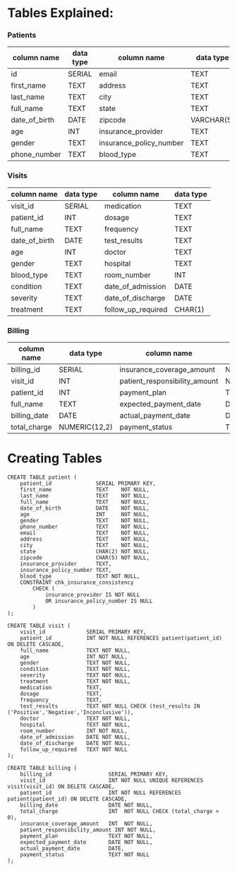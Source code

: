 # Tables Explained:
### Patients
| column name     | data type | column name               | data type  |
| --------------- | --------- | ------------------------- | ---------- |
| id              | SERIAL    | email                     | TEXT       |
| first_name      | TEXT      | address                   | TEXT       |
| last_name       | TEXT      | city                      | TEXT       |
| full_name       | TEXT      | state                     | TEXT       |
| date_of_birth   | DATE      | zipcode                   | VARCHAR(5) |
| age             | INT       | insurance_provider        | TEXT       |
| gender          | TEXT      | insurance_policy_number   | TEXT       |
| phone_number    | TEXT      | blood_type                | TEXT       |


### Visits
| column name     | data type | column name          | data type |
| --------------- | --------- | -------------------- | --------- |
| visit_id        | SERIAL    | medication           | TEXT      |
| patient_id      | INT       | dosage               | TEXT      |
| full_name       | TEXT      | frequency            | TEXT      |
| date_of_birth   | DATE      | test_results         | TEXT      |
| age             | INT       | doctor               | TEXT      |
| gender          | TEXT      | hospital             | TEXT      |
| blood_type      | TEXT      | room_number          | INT       |
| condition       | TEXT      | date_of_admission    | DATE      |
| severity        | TEXT      | date_of_discharge    | DATE      |
| treatment       | TEXT      | follow_up_required   | CHAR(1)   |


### Billing
| column name   | data type     | column name                     | data type     |
| ------------- | ------------- | ------------------------------- | ------------- |
| billing_id    | SERIAL        | insurance_coverage_amount       | NUMERIC(12,2) |
| visit_id      | INT           | patient_responsibility_amount   | NUMERIC(12,2) |
| patient_id    | INT           | payment_plan                    | TEXT          |
| full_name     | TEXT          | expected_payment_date           | DATE          |
| billing_date  | DATE          | actual_payment_date             | DATE          |
| total_charge  | NUMERIC(12,2) | payment_status                  | TEXT          |


# Creating Tables

```
CREATE TABLE patient (
    patient_id              SERIAL PRIMARY KEY,
    first_name              TEXT    NOT NULL,   
    last_name               TEXT    NOT NULL,
    full_name               TEXT    NOT NULL,
    date_of_birth           DATE    NOT NULL,
    age                     INT     NOT NULL,
    gender                  TEXT    NOT NULL,
    phone_number            TEXT    NOT NULL,
    email                   TEXT    NOT NULL,
    address                 TEXT    NOT NULL,
    city                    TEXT    NOT NULL,
    state                   CHAR(2) NOT NULL,
    zipcode                 CHAR(5) NOT NULL,
    insurance_provider      TEXT,
    insurance_policy_number TEXT,
    blood_type              TEXT NOT NULL,
    CONSTRAINT chk_insurance_consistency
        CHECK (
            insurance_provider IS NOT NULL
            OR insurance_policy_number IS NULL
        )
);
```

```
CREATE TABLE visit (
    visit_id             SERIAL PRIMARY KEY,
    patient_id           INT NOT NULL REFERENCES patient(patient_id) ON DELETE CASCADE,
    full_name            TEXT NOT NULL,
    age                  INT NOT NULL,
    gender               TEXT NOT NULL,
    condition            TEXT NOT NULL,
    severity             TEXT NOT NULL,
    treatment            TEXT NOT NULL,
    medication           TEXT,
    dosage               TEXT,
    frequency            TEXT,
    test_results         TEXT NOT NULL CHECK (test_results IN ('Positive','Negative','Inconclusive')),
    doctor               TEXT NOT NULL,
    hospital             TEXT NOT NULL,
    room_number          INT NOT NULL,
    date_of_admission    DATE NOT NULL,
    date_of_discharge    DATE NOT NULL,
    follow_up_required   TEXT NOT NULL
);
```

```
CREATE TABLE billing (
    billing_id                  SERIAL PRIMARY KEY,
    visit_id                    INT NOT NULL UNIQUE REFERENCES visit(visit_id) ON DELETE CASCADE,
    patient_id                  INT NOT NULL REFERENCES patient(patient_id) ON DELETE CASCADE,
    billing_date                DATE NOT NULL,
    total_charge                INT  NOT NULL CHECK (total_charge > 0),
    insurance_coverage_amount   INT  NOT NULL,
    patient_responsibility_amount INT NOT NULL,
    payment_plan                TEXT NOT NULL,
    expected_payment_date       DATE NOT NULL,
    actual_payment_date         DATE,
    payment_status              TEXT NOT NULL
);
```



